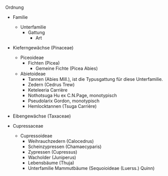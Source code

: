 Ordnung
- Familie
  - Unterfamilie
    - Gattung
      - Art

- Kieferngewächse (Pinaceae)
  - Piceoideae
    - Fichten (Picea)
      - Gemeine Fichte (Picea Abies)
  - Abietoideae 
    - Tannen (Abies Mill.), ist die Typusgattung für diese Unterfamilie.
    - Zedern (Cedrus Trew)
    - Keteleeria Carrière
    - Nothotsuga Hu ex C.N.Page, monotypisch
    - Pseudolarix Gordon, monotypisch
    - Hemlocktannen (Tsuga Carrière)
- Eibengewächse (Taxaceae)
- Cupressaceae
  - Cupressoideae 
    - Weihrauchzedern (Calocedrus)
    - Scheinzypressen (Chamaecyparis)
    - Zypressen (Cupressus)
    - Wacholder (Juniperus)
    - Lebensbäume (Thuja)
    - Unterfamilie Mammutbäume (Sequoioideae (Luerss.) Quinn)

